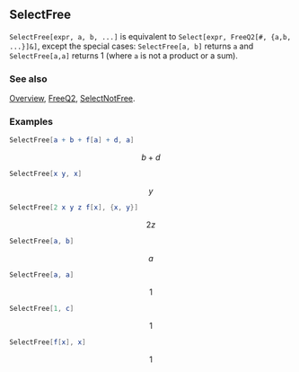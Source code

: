 ## SelectFree

`SelectFree[expr, a, b, ...]` is equivalent to `Select[expr, FreeQ2[#, {a,b, ...}]&]`, except the special cases: `SelectFree[a, b]` returns `a` and `SelectFree[a,a]` returns 1 (where `a` is not a product or a sum).

### See also

[Overview](Extra/FeynCalc.md), [FreeQ2](FreeQ2.md), [SelectNotFree](SelectNotFree.md).

### Examples

```mathematica
SelectFree[a + b + f[a] + d, a]
```

$$b+d$$

```mathematica
SelectFree[x y, x]
```

$$y$$

```mathematica
SelectFree[2 x y z f[x], {x, y}]
```

$$2 z$$

```mathematica
SelectFree[a, b]
```

$$a$$

```mathematica
SelectFree[a, a]
```

$$1$$

```mathematica
SelectFree[1, c]
```

$$1$$

```mathematica
SelectFree[f[x], x]
```

$$1$$